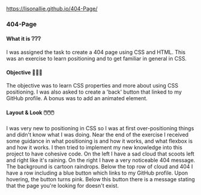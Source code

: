 https://lisonallie.github.io/404-Page/


### 404-Page

#### What it is ❔❔❔
I was assigned the task to create a 404 page using CSS and HTML. This was an exercise to learn positioning and to get familiar in general in CSS.

#### Objective 🔄🔄🔄
The objective was to learn CSS properties and more about using CSS positioning. I was also asked to create a 'back' button that linked to my GitHub profile. A bonus was to add an animated element.

#### Layout & Look 🖱️🖱️🖱️
  I was very new to positioning in CSS so I was at first over-positioning things and didn't know what I was doing. Near the end of the exercise I received some guidance in what positioning is and how it works, and what flexbox is and how it works. I then tried to implement my new knowledge into this project to have cohesive code.
  On the left I have a sad cloud that scoots left and right like it's raining. On the right I have a very noticeable 404 message. The background is cartoon raindrops. Below the top row of cloud and 404 I have a row including a blue button which links to my GitHub profile. Upon hovering, the button turns pink. Below this button there is a message stating that the page you're looking for doesn't exist.
